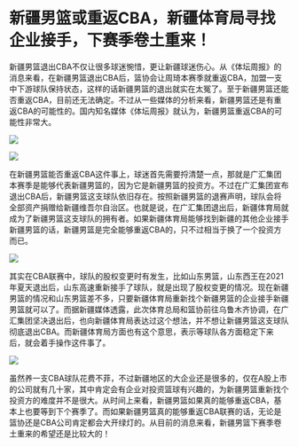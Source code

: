 # 新疆男篮或重返CBA，新疆体育局寻找企业接手，下赛季卷土重来！

新疆男篮退出CBA不仅让很多球迷惋惜，更让新疆球迷伤心。从《体坛周报》的消息来看，在新疆男篮退出CBA后，篮协会让周琦本赛季就重返CBA，加盟一支中下游球队保持状态，这样的话新疆男篮的退出就实在太冤了。至于新疆男篮还能否重返CBA，目前还无法确定。不过从一些媒体的分析来看，新疆男篮还是有重返CBA的可能性的。国内知名媒体《体坛周报》就认为，新疆男篮重返CBA的可能性非常大。

![](https://inews.gtimg.com/news_bt/O7Fs49S-1euyXHMpPofgnzTlHym8HTj_Gr4X-73kFHFzIAA/1000)

![](https://inews.gtimg.com/news_bt/OXXAVGMzFdRJbCJ9joPOGRPxlod1HFwNBOgi5VD7HOj9YAA/1000)

在新疆男篮能否重返CBA这件事上，球迷首先需要捋清楚一点，那就是广汇集团本赛季是能够代表新疆男篮的，因为它是新疆男篮的投资方。不过在广汇集团宣布退出CBA后，新疆男篮这支球队依旧存在。按照新疆男篮的退赛声明，球队会将全部资产捐赠给新疆维吾尔自治区。也就是说，在广汇集团退出后，新疆体育局就成为了新疆男篮这支球队的拥有者。如果新疆体育局能够找到新疆的其他企业接手新疆男篮的话，新疆男篮是完全能够重返CBA的，只不过相当于换了一个投资方而已。

![](https://inews.gtimg.com/news_bt/OZTUG5yAEAhRDJZsBbYPsXmNqG3jD35bCBqOo5lGeK2zoAA/1000)

其实在CBA联赛中，球队的股权变更时有发生，比如山东男篮，山东西王在2021年夏天退出后，山东高速重新接手了球队，就是出现了股权变更的情况。现在新疆男篮的情况和山东男篮差不多，只要新疆体育局重新找个新疆男篮的企业接手新疆男篮就可以了。而据新疆媒体透露，此次体育总局和篮协前往乌鲁木齐协调，在广汇集团坚决退出后，也向新疆体育局表达过这个想法，并不想让新疆男篮这支球队彻底退出CBA。而新疆体育局方面也有这个意思，表示等球队各方面稳定下来后，就会着手操作这件事了。

![](https://inews.gtimg.com/news_bt/OC-T5_vcfhxtc76W9zbKu0fzPN_CRfN-W6BKk_dfzbb8gAA/1000)

虽然养一支CBA球队花费不菲，不过新疆地区的大企业还是很多的，仅在A股上市的公司就有几十家，其中肯定会有企业对投资篮球有兴趣的，为新疆男篮重新找个投资方的难度并不是很大。从时间上来看，新疆男篮如果真的能够重返CBA，基本上也要等到下个赛季了。而如果新疆男篮真的能够重返CBA联赛的话，无论是篮协还是CBA公司肯定都会大开绿灯的。从目前的消息来看，新疆男篮下赛季卷土重来的希望还是比较大的！

